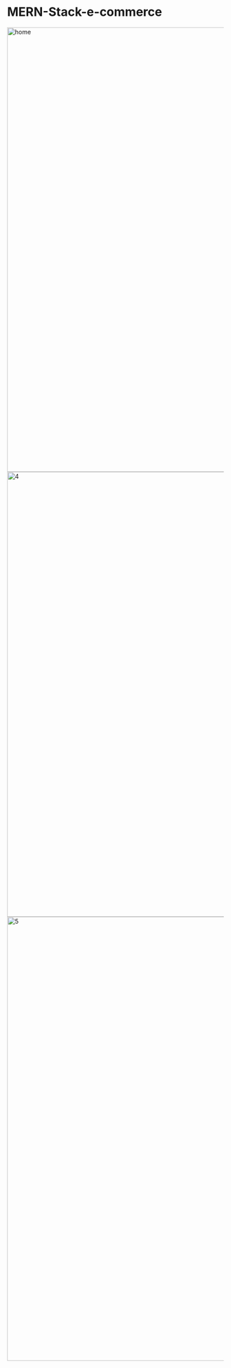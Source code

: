 # MERN-Stack-e-commerce
<img width="1034" alt="home" src="https://user-images.githubusercontent.com/100020069/225827842-ef4a8b7e-cfd8-4739-b578-8a33b737c63b.png">
<img width="1035" alt="4" src="https://user-images.githubusercontent.com/100020069/225832881-5e4c4a7d-06e7-4a48-bce8-a7aa5ddd6baa.png">
<img width="1033" alt="5" src="https://user-images.githubusercontent.com/100020069/225833242-eba9e3b0-e19f-4adf-a3f1-36f06d56f4b9.png">

